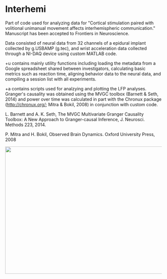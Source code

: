 # Interhemi

Part of code used for analyzing data for "Cortical stimulation paired with volitional unimanual movement affects interhemispheric communication." Manuscript has been accepted to Frontiers in Neuroscience.

Data consisted of neural data from 32 channels of a epidural implant collected by g.USBAMP (g.tec), and wrist acceleration data collected through a NI-DAQ device using custom MATLAB code.

+u contains mainly utility functions including loading the metadata from a Google spreadsheet shared between investigators, calculating basic metrics such as reaction time, aligning behavior data to the neural data, and compiling a session list with all experiments.

+a contains scripts used for analzying and plotting the LFP analyses. Granger's causality was obtained using the MVGC toolbox (Barnett & Seth, 2014) and power over time was calculated in part with the Chronux package (http://chronux.org/; Mitra & Bokil, 2008) in conjunction with custom code.


L. Barnett and A. K. Seth, The MVGC Multivariate Granger Causality Toolbox: A New Approach to Granger-causal Inference, J. Neurosci. Methods 223, 2014.

P. Mitra and H. Bokil, Observed Brain Dynamics. Oxford University Press, 2008

<p align="center">
  <img width="1000" height="410" src="https://github.com/richyyun/Interhemi/blob/main/Body%20-%20MovementModel.png">
</p>
